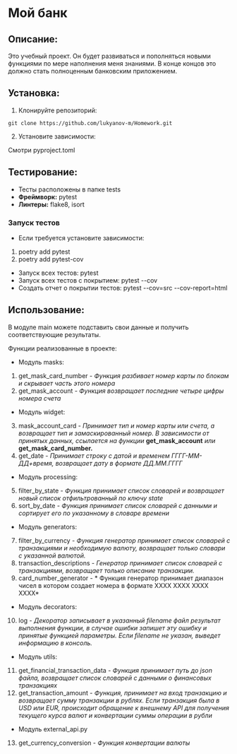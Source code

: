 # Мой банк

## Описание:

Это учебный проект. Он будет развиваться и пополняться новыми функциями по мере наполнения меня знаниями. 
В конце концов это должно стать полноценным банковским приложением.

## Установка:

1. Клонируйте репозиторий:
```
git clone https://github.com/lukyanov-m/Homework.git
```
2. Установите зависимости:

Смотри pyproject.toml

## Тестирование:
+ Тесты расположены в папке tests
+ **Фреймворк:** pytest
+ **Линтеры:** flake8, isort
### Запуск тестов
+ Если требуется установите зависимости:
1. poetry add pytest
2. poetry add pytest-cov
+ Запуск всех тестов: pytest 
+ Запуск всех тестов с покрытием: pytest --cov
+ Создать отчет о покрытии тестов: pytest --cov=src --cov-report=html


## Использование:

В модуле main можете подставить свои данные и получить соответствующие результаты.

Функции реализованные в проекте:
* Модуль masks:
1. get_mask_card_number - *Функция разбивает номер карты по блокам и скрывает часть этого номера*
2. get_mask_account - *Функция возвращает последние четыре цифры номера счета*
* Модуль widget:
3. mask_account_card - *Принимает тип и номер карты или счета, а возвращает тип и замаскированный номер.
   В зависимости от принятых данных, ссылается на функции* **get_mask_account** *или* **get_mask_card_number.**
4. get_date - *Принимает строку с датой и временем ГГГГ-ММ-ДД+время, возвращает дату в формате ДД.ММ.ГГГГ*
* Модуль processing:
5. filter_by_state - *Функция принимает список словарей и возвращает новый список отфильтрованный по ключу state*
6. sort_by_date - *Функция принимает список словарей с данными и сортирует его по указанному в словаре времени*
* Модуль generators:
7. filter_by_currency - *Функция генератор принимает список словарей с транзакциями и необходимую валюту,
   возвращает только словари с указанной валютой.*
8. transaction_descriptions - *Генератор принимает список словарей с транзакциями, возвращает только описание транзакции.*
9. card_number_generator - * Функция генератор принимает диапазон чисел в котором создает номера в формате XXXX XXXX XXXX XXXX*
* Модуль decorators:
10. log - *Декоратор записывает в указанный filename файл результат выполнения функции, в случае ошибки запишет эту ошибку
    и принятые функцией параметры. Если filename не указан, выведет информацию в консоль.*
* Модуль utils:
11. get_financial_transaction_data - *Функция принимает путь до json файла, возвращает список словарей с данными о финансовых транзакциях*
12. get_transaction_amount - *Функция, принимает на вход транзакцию и возвращает сумму транзакции в рублях.
    Если транзакция была в USD или EUR, происходит обращение к внешнему API для получения
    текущего курса валют и конвертации суммы операции в рубли*
* Модуль external_api.py
13. get_currency_conversion - *Функция конвертации валюты*